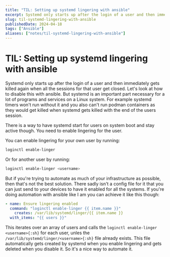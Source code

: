 ```yaml
---
title: "TIL: Setting up systemd lingering with ansible"
excerpt: Systemd only starts up after the login of a user and then immediately gets killed again when all the sessions for that user get closed. Let's look at how to disable this with ansible.
slug: til-systemd-lingering-with-ansible
publishedDate: 2024-04-18
tags: ["Ansible"]
aliases: ["notes/til-systemd-lingering-with-ansible"]
---
```


# TIL: Setting up systemd lingering with ansible

Systemd only starts up after the login of a user and then immediately gets killed again when all the sessions for that user get closed. Let's look at how to disable this with ansible. But systemd is an important part necessary for a lot of programs and services on a Linux system. For example systemd timers won't run without it and you also can't run podman containers as they would get killed when systemd gets killed with the end of the users session.

There is a way to have systemd start for users on system boot and stay active though. You need to enable lingering for the user.

You can enable lingering for your own user by running:

```sh
loginctl enable-linger
```

Or for another user by running:

```sh
loginctl enable-linger <username>
```

But if you're trying to automate as much of your infrastructure as possible, then that's not the best solution. There sadly isn't a config file for it that you can just send to your devices to have it enabled for all the systems. If you're doing automation with ansible like I am you can achieve it like this though:

```yaml
- name: Ensure lingering enabled
  command: "loginctl enable-linger {{ item.name }}"
    creates: /var/lib/systemd/linger/{{ item.name }}
  with_items: "{{ users }}"
```

This iterates over an array of users and calls the `loginctl enable-linger <username>{:sh}` for each user, unles the `/var/lib/systemd/linger/<username>{:sh}` file already exists. This file automatically gets created by systemd when you enable lingering and gets deleted when you disable it. So it's a nice way to automate it.

